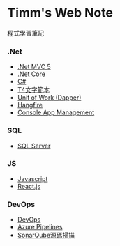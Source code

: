 # Timm's Web Note
程式學習筆記

### .Net
- [.Net MVC 5](https://github.com/timmchentw/Timm_WebNote/blob/main/.Net/%E7%AD%86%E8%A8%98%20-%20ASP.net%20MVC%205.md)
- [.Net Core](https://github.com/timmchentw/Timm_WebNote/blob/main/.Net/%E7%AD%86%E8%A8%98%20-%20ASP.net%20core.md)
- [C#](https://github.com/timmchentw/Timm_WebNote/blob/main/.Net/%E7%AD%86%E8%A8%98%20-%20C%23.md)
- [T4文字範本](https://github.com/timmchentw/Timm_WebNote/blob/main/.Net/%E7%AD%86%E8%A8%98%20-%20T4%E6%96%87%E5%AD%97%E7%AF%84%E6%9C%AC.md)
- [Unit of Work (Dapper)](https://github.com/timmchentw/Timm_WebNote/blob/main/.Net/%E7%AD%86%E8%A8%98%20-%20Unit%20of%20Work%20(Dapper).md)
- [Hangfire](.Net/筆記%20-%20Hangfire.md)
- [Console App Management](.Net/筆記%20-%20Console%20App%20Manage.md)

### SQL
- [SQL Server](https://github.com/timmchentw/Timm_WebNote/blob/main/%E7%AD%86%E8%A8%98%20-%20SQL.md)

### JS
- [Javascript](https://github.com/timmchentw/Timm_WebNote/blob/main/%E7%AD%86%E8%A8%98%20-%20JavaScript.md)
- [React.js](https://github.com/timmchentw/Timm_WebNote/blob/main/%E7%AD%86%E8%A8%98%20-%20JS%20React.md)

### DevOps
- [DevOps](https://github.com/timmchentw/Timm_WebNote/blob/main/%E7%AD%86%E8%A8%98%20-%20%E6%9E%B6%E7%AB%99%E8%88%87%E6%9D%BF%E6%8E%A7.md)
- [Azure Pipelines](https://github.com/timmchentw/Timm_WebNote/blob/main/Azure%20Pipilines/CICD%E8%A9%B3%E7%B4%B0%E6%B5%81%E7%A8%8B%E7%AD%86%E8%A8%98.md)
- [SonarQube源碼掃描](https://github.com/timmchentw/Timm_WebNote/blob/main/%E7%AD%86%E8%A8%98%20%20-%20SonarQube.md)
